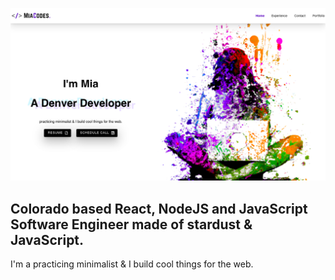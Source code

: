 [![Hi I'm Mia and I make cool stuff.](https://github.com/miadugas/miadugas/blob/master/mia.png)](https://miacodes.com/)



## Colorado based React, NodeJS and JavaScript Software Engineer made of stardust & JavaScript.

I'm a practicing minimalist & I build cool things for the web. 


